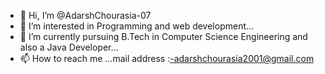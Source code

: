 - 👋 Hi, I’m @AdarshChourasia-07
- 👀 I’m interested in Programming and web development...
- 🌱 I’m currently pursuing B.Tech in Computer Science Engineering and also a Java Developer...
- 📫 How to reach me ...mail address :-adarshchourasia2001@gmail.com

<!---
AdarshChourasia-07/AdarshChourasia-07 is a ✨ special ✨ repository because its `README.md` (this file) appears on your GitHub profile.
You can click the Preview link to take a look at your changes.
--->
